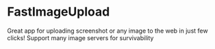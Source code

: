 # FastImageUpload
Great app for uploading screenshot or any image to the web in just few clicks! Support many image servers for survivability
